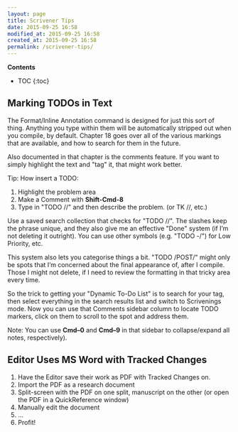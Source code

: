 ```yaml
---
layout: page
title: Scrivener Tips
date: 2015-09-25 16:58
modified_at: 2015-09-25 16:58
created_at: 2015-09-25 16:58
permalink: /scrivener-tips/
---
```


**Contents**

* TOC
{:toc}

## Marking TODOs in Text

The Format/Inline Annotation command is designed for just this sort of thing. Anything you type within them will be automatically stripped out when you compile, by default. Chapter 18 goes over all of the various markings that are available, and how to search for them in the future.

Also documented in that chapter is the comments feature. If you want to simply highlight the text and "tag" it, that might work better. 

<div class="alert alert-info" role="alert">
  <span class="glyphicon glyphicon-exclamation-sign" aria-hidden="true"></span>
  <span class="sr-only">Tip:</span> How insert a TODO:
  <ol>
    <li>Highlight the problem area</li>
    <li>Make a Comment with <strong>Shift-Cmd-8</strong></li>
    <li>Type in "TODO //" and then describe the problem. (or TK //, etc.)</li>
  </ol>
</div>

Use a saved search collection that checks for "TODO //". The slashes keep the phrase unique, and they also give me an effective "Done" system (if I’m not deleting it outright). You can use other symbols (e.g. "TODO -/") for Low Priority, etc.

This system also lets you categorise things a bit. "TODO /POST/" might only be spots that I’m concerned about the final appearance of, after I compile. Those I might not delete, if I need to review the formatting in that tricky area every time.

So the trick to getting your "Dynamic To-Do List" is to search for your tag, then select everything in the search results list and switch to Scrivenings mode. Now you can use that Comments sidebar column to locate TODO markers, click on them to scroll to the spot and address them. 

<div class="alert alert-info" role="alert">
  <span class="glyphicon glyphicon-exclamation-sign" aria-hidden="true"></span>
  <span class="sr-only">Note:</span> You can use <strong>Cmd–0</strong> and <strong>Cmd–9</strong> in that sidebar to collapse/expand all notes, respectively).</div>

## Editor Uses MS Word with Tracked Changes

1. Have the Editor save their work as PDF with Tracked Changes on.
2. Import the PDF as a research document
3. Split-screen with the PDF on one split, manuscript on the other (or open the PDF in a QuickReference window)
4. Manually edit the document
5. ...
6. Profit!
